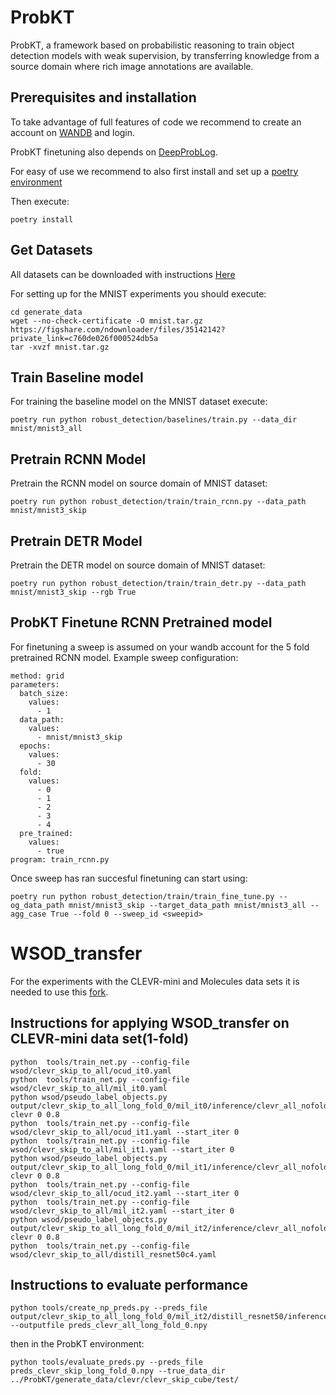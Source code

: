 # ProbKT

ProbKT, a framework based on probabilistic reasoning to train object detection models with weak supervision, by transferring knowledge from a source domain where rich image annotations are available.

## Prerequisites and installation

To take advantage of full features of code we recommend to create an account on [WANDB](https://wandb.ai/) and login.

ProbKT finetuning also depends on [DeepProbLog](https://github.com/ML-KULeuven/deepproblog).

For easy of use we recommend to also first install and set up a [poetry environment](https://python-poetry.org)

Then execute:

``
poetry install
``


## Get Datasets
All datasets can be downloaded with instructions [Here](datasets/README.md)

For setting up for the MNIST experiments you should execute:

```
cd generate_data
wget --no-check-certificate -O mnist.tar.gz https://figshare.com/ndownloader/files/35142142?private_link=c760de026f000524db5a
tar -xvzf mnist.tar.gz
```

## Train Baseline model

For training the baseline model on the MNIST dataset execute:

```
poetry run python robust_detection/baselines/train.py --data_dir mnist/mnist3_all
```

## Pretrain RCNN Model

Pretrain the RCNN model on source domain of MNIST dataset:

```
poetry run python robust_detection/train/train_rcnn.py --data_path mnist/mnist3_skip
```

## Pretrain DETR Model

Pretrain the DETR model on source domain of MNIST dataset:

```
poetry run python robust_detection/train/train_detr.py --data_path mnist/mnist3_skip --rgb True
```

## ProbKT Finetune RCNN Pretrained model

For finetuning a sweep is assumed on your wandb account for the 5 fold pretrained RCNN model. Example sweep configuration:
```
method: grid
parameters:
  batch_size:
    values:
      - 1
  data_path:
    values:
      - mnist/mnist3_skip
  epochs:
    values:
      - 30
  fold:
    values:
      - 0
      - 1
      - 2
      - 3
      - 4
  pre_trained:
    values:
      - true
program: train_rcnn.py
```

Once sweep has ran succesful finetuning can start using:

```
poetry run python robust_detection/train/train_fine_tune.py --og_data_path mnist/mnist3_skip --target_data_path mnist/mnist3_all --agg_case True --fold 0 --sweep_id <sweepid>
```

# WSOD_transfer 

For the experiments with the CLEVR-mini and Molecules data sets it is needed to use this [fork](https://github.com/iclr2023-ProbKT/wsod_transfer).

## Instructions for applying WSOD_transfer on CLEVR-mini data set(1-fold)

```
python  tools/train_net.py --config-file wsod/clevr_skip_to_all/ocud_it0.yaml
python  tools/train_net.py --config-file wsod/clevr_skip_to_all/mil_it0.yaml
python wsod/pseudo_label_objects.py output/clevr_skip_to_all_long_fold_0/mil_it0/inference/clevr_all_nofold clevr 0 0.8
python  tools/train_net.py --config-file wsod/clevr_skip_to_all/ocud_it1.yaml --start_iter 0
python  tools/train_net.py --config-file wsod/clevr_skip_to_all/mil_it1.yaml --start_iter 0
python wsod/pseudo_label_objects.py output/clevr_skip_to_all_long_fold_0/mil_it1/inference/clevr_all_nofold clevr 0 0.8
python  tools/train_net.py --config-file wsod/clevr_skip_to_all/ocud_it2.yaml --start_iter 0
python  tools/train_net.py --config-file wsod/clevr_skip_to_all/mil_it2.yaml --start_iter 0
python wsod/pseudo_label_objects.py output/clevr_skip_to_all_long_fold_0/mil_it2/inference/clevr_all_nofold clevr 0 0.8
python  tools/train_net.py --config-file wsod/clevr_skip_to_all/distill_resnet50c4.yaml
```

## Instructions to evaluate performance

```
python tools/create_np_preds.py --preds_file output/clevr_skip_to_all_long_fold_0/mil_it2/distill_resnet50/inference/clevr_all_test/predictions.pth --outputfile preds_clevr_all_long_fold_0.npy
```
then in the ProbKT environment:
```
python tools/evaluate_preds.py --preds_file preds_clevr_skip_long_fold_0.npy --true_data_dir ../ProbKT/generate_data/clevr/clevr_skip_cube/test/
```
